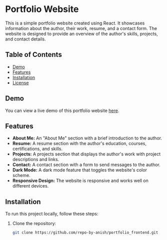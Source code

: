 # Portfolio Website

This is a simple portfolio website created using React. It showcases information about the author, their work, resume, and a contact form. The website is designed to provide an overview of the author's skills, projects, and contact details.

## Table of Contents

- [Demo](#demo)
- [Features](#features)
- [Installation](#installation)
- [License](#license)

## Demo

You can view a live demo of this portfolio website [here](https://profile-anish.onrender.com/).

## Features

- **About Me:** An "About Me" section with a brief introduction to the author.
- **Resume:** A resume section with the author's education, courses, certifications, and skills.
- **Projects:** A projects section that displays the author's work with project descriptions and links.
- **Contact:** A contact section with a form to send messages to the author.
- **Dark Mode:** A dark mode feature that toggles the website's color scheme.
- **Responsive Design:** The website is responsive and works well on different devices.

## Installation

To run this project locally, follow these steps:

1. Clone the repository:
   ```bash
   git clone https://github.com/repo-by-anish/portfolio_frontend.git